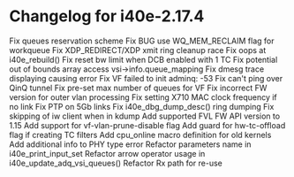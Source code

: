 Changelog for i40e-2.17.4
===========================================================================
Fix queues reservation scheme
Fix BUG use WQ_MEM_RECLAIM flag for workqueue
Fix XDP_REDIRECT/XDP xmit ring cleanup race
Fix oops at i40e_rebuild()
Fix reset bw limit when DCB enabled with 1 TC
Fix potential out of bounds array access vsi->info.queue_mapping
Fix dmesg trace displaying causing error
Fix VF failed to init adminq: -53
Fix can't ping over QinQ tunnel
Fix pre-set max number of queues for VF
Fix incorrect FW version for outer vlan processing
Fix setting X710 MAC clock frequency if no link
Fix PTP on 5Gb links
Fix i40e_dbg_dump_desc() ring dumping
Fix skipping of iw client when in kdump
Add supported FVL FW API version to 1.15
Add support for vf-vlan-prune-disable flag
Add guard for hw-tc-offload flag if creating TC filters
Add cpu_online macro definition for old kernels
Add additional info to PHY type error
Refactor parameters name in i40e_print_input_set
Refactor arrow operator usage in i40e_update_adq_vsi_queues()
Refactor Rx path for re-use
